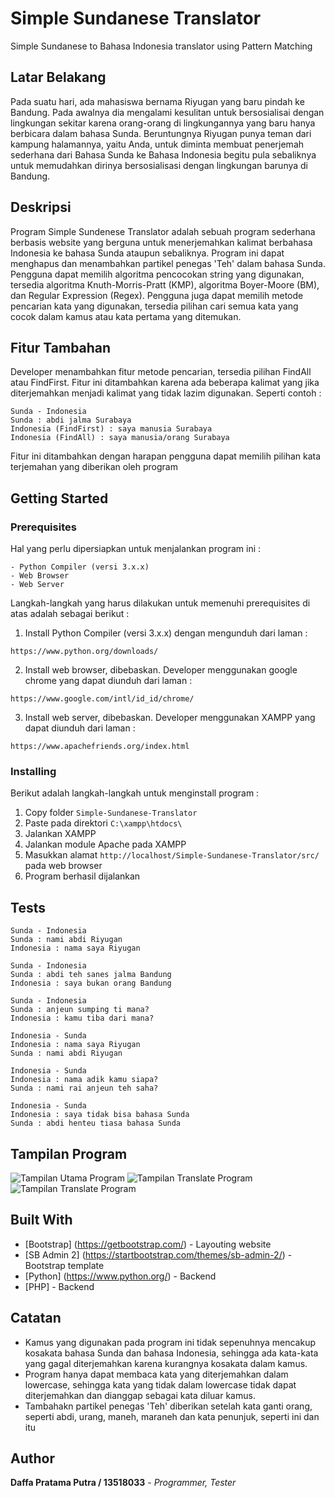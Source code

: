 # Simple Sundanese Translator
Simple Sundanese to Bahasa Indonesia translator using Pattern Matching

## Latar Belakang
Pada suatu hari, ada mahasiswa bernama Riyugan yang baru pindah ke Bandung. Pada awalnya dia mengalami kesulitan untuk bersosialisai dengan lingkungan sekitar karena orang-orang di lingkungannya yang baru hanya berbicara dalam bahasa Sunda. Beruntungnya Riyugan punya teman dari kampung halamannya, yaitu Anda, untuk diminta membuat penerjemah sederhana dari Bahasa Sunda ke Bahasa Indonesia begitu pula sebaliknya untuk memudahkan dirinya bersosialisasi dengan lingkungan barunya di Bandung.

## Deskripsi
Program Simple Sundenese Translator adalah sebuah program sederhana berbasis website yang berguna untuk menerjemahkan kalimat berbahasa Indonesia ke bahasa Sunda ataupun sebaliknya. Program ini dapat menghapus dan menambahkan partikel penegas 'Teh' dalam bahasa Sunda. Pengguna dapat memilih algoritma pencocokan string yang digunakan, tersedia algoritma Knuth-Morris-Pratt (KMP), algoritma Boyer-Moore (BM), dan Regular Expression (Regex). Pengguna juga dapat memilih metode pencarian kata yang digunakan, tersedia pilihan cari semua kata yang cocok dalam kamus atau kata pertama yang ditemukan.

## Fitur Tambahan
Developer menambahkan fitur metode pencarian, tersedia pilihan FindAll atau FindFirst. Fitur ini ditambahkan karena ada beberapa kalimat yang jika diterjemahkan menjadi kalimat yang tidak lazim digunakan. Seperti contoh :
```
Sunda - Indonesia
Sunda : abdi jalma Surabaya
Indonesia (FindFirst) : saya manusia Surabaya
Indonesia (FindAll) : saya manusia/orang Surabaya
```
Fitur ini ditambahkan dengan harapan pengguna dapat memilih pilihan kata terjemahan yang diberikan oleh program

## Getting Started
### Prerequisites
Hal yang perlu dipersiapkan untuk menjalankan program ini :
```
- Python Compiler (versi 3.x.x)
- Web Browser
- Web Server
```
Langkah-langkah yang harus dilakukan untuk memenuhi prerequisites di atas adalah sebagai berikut :
1. Install Python Compiler (versi 3.x.x) dengan mengunduh dari laman :
```
https://www.python.org/downloads/
```
2. Install web browser, dibebaskan. Developer menggunakan google chrome yang dapat diunduh dari laman :
```
https://www.google.com/intl/id_id/chrome/
```
3. Install web server, dibebaskan. Developer menggunakan XAMPP yang dapat diunduh dari laman :
```
https://www.apachefriends.org/index.html
```

### Installing
Berikut adalah langkah-langkah untuk menginstall program :
1. Copy folder `Simple-Sundanese-Translator`
2. Paste pada direktori `C:\xampp\htdocs\`
3. Jalankan XAMPP
4. Jalankan module Apache pada XAMPP
5. Masukkan alamat `http://localhost/Simple-Sundanese-Translator/src/` pada web browser
6. Program berhasil dijalankan

## Tests
```
Sunda - Indonesia
Sunda : nami abdi Riyugan
Indonesia : nama saya Riyugan
```

```
Sunda - Indonesia
Sunda : abdi teh sanes jalma Bandung
Indonesia : saya bukan orang Bandung
```

```
Sunda - Indonesia
Sunda : anjeun sumping ti mana?
Indonesia : kamu tiba dari mana?
```

```
Indonesia - Sunda
Indonesia : nama saya Riyugan
Sunda : nami abdi Riyugan
```

```
Indonesia - Sunda
Indonesia : nama adik kamu siapa?
Sunda : nami rai anjeun teh saha?
```

```
Indonesia - Sunda
Indonesia : saya tidak bisa bahasa Sunda
Sunda : abdi henteu tiasa bahasa Sunda
```
## Tampilan Program
![Tampilan Utama Program](https://github.com/daffa1pratama/Simple-Sundanese-Translator/tree/master/src/assets/img/img1.jpg)
![Tampilan Translate Program](https://github.com/daffa1pratama/Simple-Sundanese-Translator/tree/master/src/assets/img/img2.jpg)
![Tampilan Translate Program](https://github.com/daffa1pratama/Simple-Sundanese-Translator/tree/master/src/assets/img/img3.jpg)


## Built With
* [Bootstrap] (https://getbootstrap.com/) - Layouting website
* [SB Admin 2] (https://startbootstrap.com/themes/sb-admin-2/) - Bootstrap template
* [Python] (https://www.python.org/) - Backend
* [PHP] - Backend

## Catatan
 - Kamus yang digunakan pada program ini tidak sepenuhnya mencakup kosakata bahasa Sunda dan bahasa Indonesia, sehingga ada kata-kata yang gagal diterjemahkan karena kurangnya kosakata dalam kamus.
 - Program hanya dapat membaca kata yang diterjemahkan dalam lowercase, sehingga kata yang tidak dalam lowercase tidak dapat diterjemahkan dan dianggap sebagai kata diluar kamus.
 - Tambahakn partikel penegas 'Teh' diberikan setelah kata ganti orang, seperti abdi, urang, maneh, maraneh dan kata penunjuk, seperti ini dan itu

## Author
**Daffa Pratama Putra / 13518033** - *Programmer, Tester*
